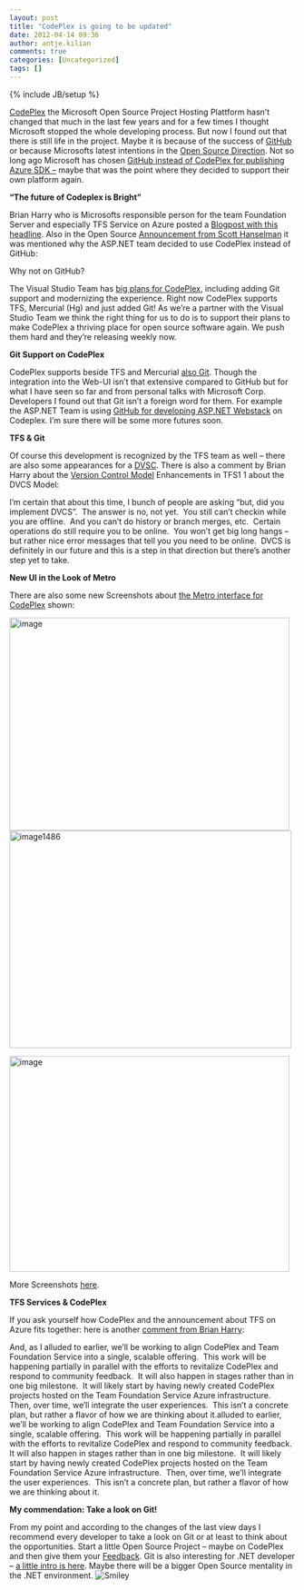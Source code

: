 ```yaml
---
layout: post
title: "CodePlex is going to be updated"
date: 2012-04-14 09:36
author: antje.kilian
comments: true
categories: [Uncategorized]
tags: []
---
```

{% include JB/setup %}
&nbsp;

<a href="http://codeplex.com/">CodePlex</a> the Microsoft Open Source Project Hosting Plattform hasn’t changed that much in the last few years and for a few times I thought Microsoft stopped the whole developing process. But now I found out that there is still life in the project. Maybe it is because of the success of <a href="http://github.com/">GitHub</a> or because Microsofts latest intentions in the <a href="http://code-inside.de/blog/2012/03/29/der-asp-net-webstack-ist-open-source/">Open Source Direction</a>. Not so long ago Microsoft has chosen <a href="http://code-inside.de/blog/2011/12/12/windows-azure-sdk-fr-node-js-co-und-das-auf-github/">GitHub instead of CodePlex for publishing Azure SDK –</a> maybe that was the point where they decided to support their own platform again.

<strong>“The future of Codeplex is Bright”</strong>

Brian Harry who is Microsofts responsible person for the team Foundation Server and especially TFS Service on Azure posted a <a href="http://blogs.msdn.com/b/bharry/archive/2012/03/22/the-future-of-codeplex-is-bright.aspx">Blogpost with this headline</a>. Also in the Open Source <a href="http://www.hanselman.com/blog/ASPNETMVC4ASPNETWebAPIAndASPNETWebPagesV2RazorNowAllOpenSourceWithContributions.aspx">Announcement from Scott Hanselman</a> it was mentioned why the ASP.NET team decided to use CodePlex instead of GitHub:

Why not on GitHub?

The Visual Studio Team has <a href="http://blogs.msdn.com/b/bharry/archive/2012/03/22/the-future-of-codeplex-is-bright.aspx">big plans for CodePlex</a>, including adding Git support and modernizing the experience. Right now CodePlex supports TFS, Mercurial (Hg) and just added Git! As we’re a partner with the Visual Studio Team we think the right thing for us to do is to support their plans to make CodePlex a thriving place for open source software again. We push them hard and they’re releasing weekly now.

<strong>Git Support on CodePlex</strong>

CodePlex supports beside TFS and Mercurial <a href="http://blogs.msdn.com/b/codeplex/archive/2012/03/21/git-commit-m-codeplex-now-supports-git.aspx">also Git</a>. Though the integration into the Web-UI isn’t that extensive compared to GitHub but for what I have seen so far and from personal talks with Microsoft Corp. Developers I found out that Git isn’t a foreign word for them. For example the ASP.NET Team is using <a href="http://aspnetwebstack.codeplex.com/SourceControl/list/changesets">GitHub for developing ASP.NET Webstack</a> on Codeplex. I’m sure there will be some more futures soon.

<strong>TFS &amp; Git</strong>

<strong> </strong>

Of course this development is recognized by the TFS team as well – there are also some appearances for a <a href="http://en.wikipedia.org/wiki/Distributed_revision_control">DVSC</a>. There is also a comment by Brian Harry about the <a href="http://blogs.msdn.com/b/bharry/archive/2011/08/02/version-control-model-enhancements-in-tfs-11.aspx">Version Control Model</a> Enhancements in TFS1 1 about the DVCS Model:

I’m certain that about this time, I bunch of people are asking “but, did you implement DVCS”.  The answer is no, not yet.  You still can’t checkin while you are offline.  And you can’t do history or branch merges, etc.  Certain operations do still require you to be online.  You won’t get big long hangs – but rather nice error messages that tell you you need to be online.  DVCS is definitely in our future and this is a step in that direction but there’s another step yet to take.

<strong>New UI in the Look of Metro </strong>

<strong> </strong>

There are also some new Screenshots about <a href="http://blogs.msdn.com/b/codeplex/archive/2012/03/30/new-codeplex-ui-coming-soon.aspx">the Metro interface for CodePlex</a> shown:

<img title="image" src="http://code-inside.de/blog/wp-content/uploads/image_thumb658.png" border="0" alt="image" width="493" height="375" /><a href="http://code-inside.de/blog-in/wp-content/uploads/image1486.png"><img style="background-image: none; padding-left: 0px; padding-right: 0px; display: inline; padding-top: 0px; border: 0px;" title="image1486" src="http://code-inside.de/blog-in/wp-content/uploads/image1486_thumb.png" border="0" alt="image1486" width="497" height="383" /></a>

<img title="image" src="http://code-inside.de/blog/wp-content/uploads/image_thumb659.png" border="0" alt="image" width="493" height="380" />

More Screenshots <a href="http://blogs.msdn.com/b/codeplex/archive/2012/03/30/new-codeplex-ui-coming-soon.aspx">here</a>.

<strong>TFS Services &amp; CodePlex</strong>

<strong> </strong>

If you ask yourself how CodePlex and the announcement about TFS on Azure fits together: here is another <a href="http://blogs.msdn.com/b/bharry/archive/2012/03/22/the-future-of-codeplex-is-bright.aspx">comment from Brian Harry</a>:

And, as I alluded to earlier, we’ll be working to align CodePlex and Team Foundation Service into a single, scalable offering.  This work will be happening partially in parallel with the efforts to revitalize CodePlex and respond to community feedback.  It will also happen in stages rather than in one big milestone.  It will likely start by having newly created CodePlex projects hosted on the Team Foundation Service Azure infrastructure.  Then, over time, we’ll integrate the user experiences.  This isn’t a concrete plan, but rather a flavor of how we are thinking about it.alluded to earlier, we’ll be working to align CodePlex and Team Foundation Service into a single, scalable offering.  This work will be happening partially in parallel with the efforts to revitalize CodePlex and respond to community feedback.  It will also happen in stages rather than in one big milestone.  It will likely start by having newly created CodePlex projects hosted on the Team Foundation Service Azure infrastructure.  Then, over time, we’ll integrate the user experiences.  This isn’t a concrete plan, but rather a flavor of how we are thinking about it.

<strong>My commendation: Take a look on Git!</strong>

<strong> </strong>

From my point and according to the changes of the last view days I recommend every developer to take a look on Git or at least to think about the opportunities. Start a little Open Source Project – maybe on CodePlex and then give them your <a href="http://codeplex.codeplex.com/workitem/list/basic">Feedback</a>. Git is also interesting for .NET developer – <a href="http://code-inside.de/blog/2011/08/05/einstieg-in-git-fr-net-entwickler/">a little intro is here</a>. Maybe there will be a bigger Open Source mentality in the .NET environment. <img class="wlEmoticon wlEmoticon-smile" style="border-style: none;" src="http://code-inside.de/blog-in/wp-content/uploads/wlEmoticon-smile14.png" alt="Smiley" />
